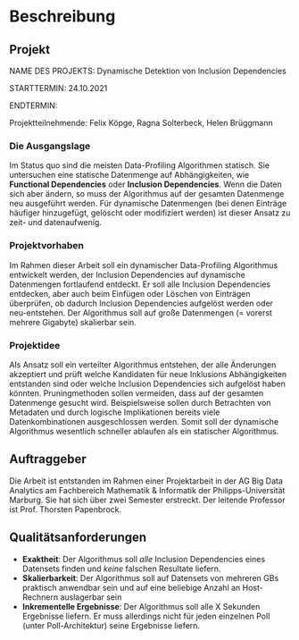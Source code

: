 # Beschreibung

## Projekt

NAME DES PROJEKTS: Dynamische Detektion von Inclusion Dependencies

STARTTERMIN: 24.10.2021

ENDTERMIN:

Projektteilnehmende: Felix Köpge, Ragna Solterbeck, Helen Brüggmann

### Die Ausgangslage

Im Status quo sind die meisten Data-Profiling Algorithmen statisch. Sie untersuchen eine statische Datenmenge auf Abhängigkeiten, wie __Functional Dependencies__ oder __Inclusion Dependencies__. Wenn die Daten sich aber ändern, so muss der Algorithmus auf der gesamten Datenmenge neu ausgeführt werden. Für dynamische Datenmengen (bei denen Einträge häufiger hinzugefügt, gelöscht oder modifiziert werden) ist dieser Ansatz zu zeit- und datenaufwenig.

### Projektvorhaben

Im Rahmen dieser Arbeit soll ein dynamischer Data-Profiling Algorithmus entwickelt werden, der Inclusion Dependencies auf dynamische Datenmengen fortlaufend entdeckt. Er soll alle Inclusion Dependencies entdecken, aber auch beim Einfügen oder Löschen von Einträgen überprüfen, ob dadurch Inclusion Dependencies aufgelöst werden oder neu-entstehen. Der Algorithmus soll auf große Datenmengen (= vorerst mehrere Gigabyte) skalierbar sein.

### Projektidee

Als Ansatz soll ein verteilter Algorithmus entstehen, der alle Änderungen akzeptiert und prüft welche Kandidaten für neue Inklusions Abhängigkeiten entstanden sind oder welche Inclusion Dependencies sich aufgelöst haben könnten. Pruningmethoden sollen vermeiden, dass auf der gesamten Datenmenge gesucht wird. Beispielsweise sollen durch Betrachten von Metadaten und durch logische Implikationen bereits viele Datenkombinationen ausgeschlossen werden. Somit soll der dynamische Algorithmus wesentlich schneller ablaufen als ein statischer Algorithmus.

## Auftraggeber

Die Arbeit ist entstanden im Rahmen einer Projektarbeit in der AG Big Data Analytics am Fachbereich Mathematik & Informatik der Philipps-Universität Marburg. Sie hat sich über zwei Semester erstreckt. Der leitende Professor ist Prof. Thorsten Papenbrock.

## Qualitätsanforderungen

* __Exaktheit__: Der Algorithmus soll _alle_ Inclusion Dependencies eines Datensets finden und _keine_ falschen Resultate liefern.
* __Skalierbarkeit__: Der Algorithmus soll auf Datensets von mehreren GBs praktisch anwendbar sein und auf eine beliebige Anzahl an Host-Rechnern auslagerbar sein
* __Inkrementelle Ergebnisse__: Der Algorithmus soll alle X Sekunden Ergebnisse liefern. Er muss allerdings nicht für jeden einzelnen Poll (unter Poll-Architektur) seine Ergebnisse liefern.
